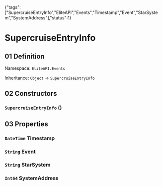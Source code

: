 {"tags":["SupercruiseEntryInfo","EliteAPI","Events","Timestamp","Event","StarSystem","SystemAddress"],"status":1}

# SupercruiseEntryInfo

## 01 Definition

Namespace: `EliteAPI.Events`

Inheritance: `Object` → `SupercruiseEntryInfo`

## 02 Constructors

### `SupercruiseEntryInfo` ()

## 03 Properties

### `DateTime` Timestamp

### `String` Event

### `String` StarSystem

### `Int64` SystemAddress

